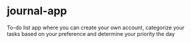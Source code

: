 # journal-app
To-do list app where you can create your own account, categorize your tasks based on your preference and determine your priority the day
